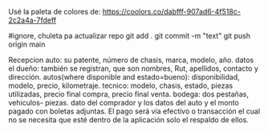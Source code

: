 Usé la paleta de colores de:
https://coolors.co/dabfff-907ad6-4f518c-2c2a4a-7fdeff


#ignore, chuleta pa actualizar repo
 git add .
 git commit -m "text"
 git push origin main


 Recepcion auto: su patente, número de chasis, marca, modelo, año. 
datos el dueño: también se registran, que son nombres, Rut, apellidos, contacto y dirección.
autos(where disponible and estado=bueno): disponibilidad, modelo, precio, kilometraje. 
tecnico: modelo, chasis, estado, piezas utilizadas, precio final compra, precio final venta.
bodega: dos pestañas, vehiculos- piezas.
dato del comprador y los datos del auto y el monto pagado con boletas adjuntas. 
El pago será vía efectivo o transacción el cual no se necesita que esté dentro de la aplicación solo el respaldo de ellos. 
